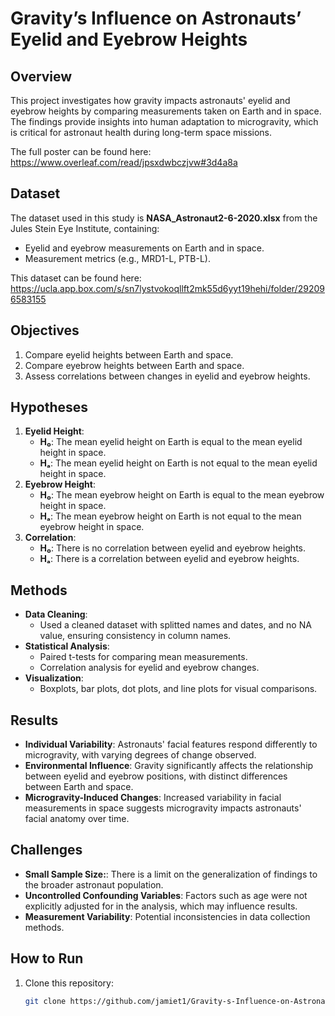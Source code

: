 # Gravity’s Influence on Astronauts’ Eyelid and Eyebrow Heights

## Overview
This project investigates how gravity impacts astronauts' eyelid and eyebrow heights by comparing measurements taken on Earth and in space. The findings provide insights into human adaptation to microgravity, which is critical for astronaut health during long-term space missions.

The full poster can be found here: https://www.overleaf.com/read/jpsxdwbczjvw#3d4a8a 

## Dataset
The dataset used in this study is **NASA_Astronaut2-6-2020.xlsx** from the Jules Stein Eye Institute, containing:
- Eyelid and eyebrow measurements on Earth and in space.
- Measurement metrics (e.g., MRD1-L, PTB-L).

This dataset can be found here: https://ucla.app.box.com/s/sn7lystvokoqllft2mk55d6yyt19hehi/folder/292096583155

## Objectives
1. Compare eyelid heights between Earth and space.
2. Compare eyebrow heights between Earth and space.
3. Assess correlations between changes in eyelid and eyebrow heights.

## Hypotheses
1. **Eyelid Height**:
   - **H₀**: The mean eyelid height on Earth is equal to the mean eyelid height in space.
   - **Hₐ**: The mean eyelid height on Earth is not equal to the mean eyelid height in space.
2. **Eyebrow Height**:
   - **H₀**: The mean eyebrow height on Earth is equal to the mean eyebrow height in space.
   - **Hₐ**: The mean eyebrow height on Earth is not equal to the mean eyebrow height in space.
3. **Correlation**:
   - **H₀**: There is no correlation between eyelid and eyebrow heights.
   - **Hₐ**: There is a correlation between eyelid and eyebrow heights.

## Methods
- **Data Cleaning**:
  - Used a cleaned dataset with splitted names and dates, and no NA value, ensuring consistency in column names.
- **Statistical Analysis**:
  - Paired t-tests for comparing mean measurements.
  - Correlation analysis for eyelid and eyebrow changes.
- **Visualization**:
  - Boxplots, bar plots, dot plots, and line plots for visual comparisons.

## Results
- **Individual Variability**: Astronauts' facial features respond differently to microgravity, with varying degrees of change observed.
- **Environmental Influence**: Gravity significantly affects the relationship between eyelid and eyebrow positions, with distinct differences between Earth and space.
- **Microgravity-Induced Changes**: Increased variability in facial measurements in space suggests microgravity impacts astronauts' facial anatomy over time.

## Challenges
- **Small Sample Size:**: There is a limit on the generalization of findings to the broader astronaut population.
- **Uncontrolled Confounding Variables**: Factors such as age were not explicitly adjusted for in the analysis, which may influence results. 
- **Measurement Variability**: Potential inconsistencies in data collection methods. 

## How to Run
1. Clone this repository:
   ```bash
   git clone https://github.com/jamiet1/Gravity-s-Influence-on-Astronauts-Eyelid-and-Eyebrow-Heights.git
